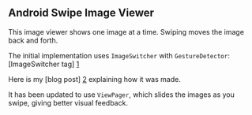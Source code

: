 Android Swipe Image Viewer
--------------------------

This image viewer shows one image at a time. Swiping moves the image back and forth.

The initial implementation uses `ImageSwitcher` with `GestureDetector`:
[ImageSwitcher tag] [1]

Here is my [blog post] [2] explaining how it was made.

It has been updated to use `ViewPager`, which slides the images as you swipe, giving better visual feedback.

  [1]: https://github.com/chiuki/android-swipe-image-viewer/tree/ImageSwitcher
  [2]: http://blog.sqisland.com/2012/07/android-swipe-image-viewer.html
